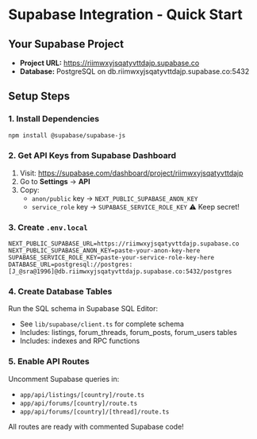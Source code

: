 # Supabase Integration - Quick Start

## Your Supabase Project

- **Project URL:** https://riimwxyjsqatyvttdajp.supabase.co
- **Database:** PostgreSQL on db.riimwxyjsqatyvttdajp.supabase.co:5432

## Setup Steps

### 1. Install Dependencies

```bash
npm install @supabase/supabase-js
```

### 2. Get API Keys from Supabase Dashboard

1. Visit: https://supabase.com/dashboard/project/riimwxyjsqatyvttdajp
2. Go to **Settings** → **API**
3. Copy:
   - `anon/public` key → `NEXT_PUBLIC_SUPABASE_ANON_KEY`
   - `service_role` key → `SUPABASE_SERVICE_ROLE_KEY` ⚠️ Keep secret!

### 3. Create `.env.local`

```env
NEXT_PUBLIC_SUPABASE_URL=https://riimwxyjsqatyvttdajp.supabase.co
NEXT_PUBLIC_SUPABASE_ANON_KEY=paste-your-anon-key-here
SUPABASE_SERVICE_ROLE_KEY=paste-your-service-role-key-here
DATABASE_URL=postgresql://postgres:[J_@sra@1996]@db.riimwxyjsqatyvttdajp.supabase.co:5432/postgres
```

### 4. Create Database Tables

Run the SQL schema in Supabase SQL Editor:
- See `lib/supabase/client.ts` for complete schema
- Includes: listings, forum_threads, forum_posts, forum_users tables
- Includes: indexes and RPC functions

### 5. Enable API Routes

Uncomment Supabase queries in:
- `app/api/listings/[country]/route.ts`
- `app/api/forums/[country]/route.ts`
- `app/api/forums/[country]/[thread]/route.ts`

All routes are ready with commented Supabase code!

